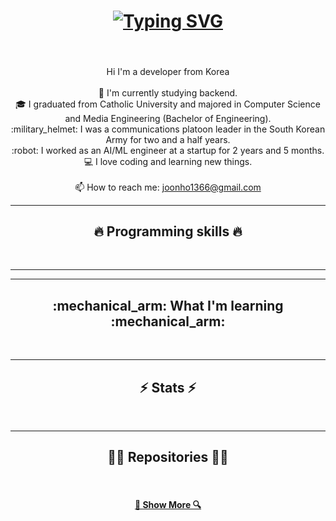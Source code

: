<h1 align="center">
<a href="https://git.io/typing-svg"><img src="https://readme-typing-svg.demolab.com?font=Fira+Code&size=40&pause=1000&color=1A09F7&center=true&vCenter=true&random=false&width=500&lines=Hello%2C+Eveyone!++%E2%9C%8B;I'm+JoonHo+Seong+....;Nice+to+Meet+You!" alt="Typing SVG" /></a>
</h1>


<h5 align="center">
</h5>
<br>
<p align="center">
 Hi I'm a developer from Korea 
  <br>
  <br>
  🔬 I'm currently studying backend.
  <br>
  🎓 I graduated from Catholic University and majored in Computer Science and Media Engineering (Bachelor of Engineering).
  <br>
:military_helmet: I was a communications platoon leader in the South Korean Army for two and a half years.
  <br>
  :robot: I worked as an AI/ML engineer at a startup for 2 years and 5 months.
  <br>
  💻 I love coding and learning new things.
  <br>
  <br>
  📫 How to reach me: <a href="mailto: joonho1366@gmail.com">joonho1366@gmail.com</a>
</p>

<hr>
<h2 align="center">🔥 Programming skills 🔥</h2>
<br>
</p>
<hr>

<hr>
<h2 align="center">:mechanical_arm: What I'm learning :mechanical_arm:</h2>
<br>
</p>
<hr>

<h2 align="center">⚡ Stats ⚡</h2>
<br>
</p>

<hr>

<h2 align="center">👨‍💻 Repositories 👨‍💻</h2>
<br>

<h4 align="center">
  <a href="https://github.com/JoonHoSeong?tab=repositories" title="Show Repositories">🔎 Show More 🔍</a>
</h4>




